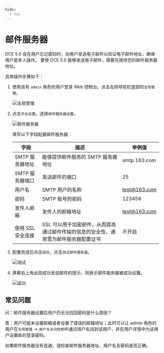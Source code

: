 ```yaml
---
hide:
  - toc
---
```


# 邮件服务器

DCE 5.0 会在用户忘记密码时，向用户发送电子邮件以验证电子邮件地址，确保用户是本人操作。
要使 DCE 5.0 能够发送电子邮件，需要先提供您的邮件服务器地址。

具体操作步骤如下：

1. 使用具有 `admin` 角色的用户登录 Web 控制台。点击左侧导航栏底部的`全局管理`。

    ![全局管理](https://docs.daocloud.io/daocloud-docs-images/docs/ghippo/images/ws01.png)

1. 点击`平台设置`，选择`邮件服务器设置`。

    ![邮件服务器](https://docs.daocloud.io/daocloud-docs-images/docs/ghippo/images/mail01.png)

    填写以下字段配置邮件服务器：

    | 字段              | 描述                                                         | 举例值       |
    | ----------------- | ------------------------------------------------------------ | ------------ |
    | SMTP 服务器地址   | 能够提供邮件服务的 SMTP 服务器地址                           | smtp.163.com |
    | SMTP 服务器端口   | 发送邮件的端口                                               | 25           |
    | 用户名            | SMTP 用户的名称                                              | test@163.com |
    | 密码              | SMTP 账号的密码                                              | 123456       |
    | 发件人邮箱        | 发件人的邮箱地址                                             | test@163.com |
    | 使用 SSL 安全连接 | SSL 可以用于加密邮件，从而提高通过邮件传输的信息的安全性，通常需为邮件服务器配置证书 | 不开启       |

1. 配置完成后点击`保存`，点击`测试邮件服务器`。

    ![测试](https://docs.daocloud.io/daocloud-docs-images/docs/ghippo/images/mail02.png)

1. 屏幕右上角出现成功发送邮件的提示，则表示邮件服务器被成功设置。

    ![成功](https://docs.daocloud.io/daocloud-docs-images/docs/ghippo/images/mail03.png)

## 常见问题

问：邮件服务器设置后用户仍无法找回密码是什么原因？

答：用户可能未设置邮箱或者设置了错误的邮箱地址；此时可以让 admin 角色的用户在`全局管理` -> `用户与访问控制`中通过用户名找到该用户，并在用户详情中为该用户设置新的登录密码。

如果邮件服务器没有连通，请检查邮件服务器地址、用户名及密码是否正确。
